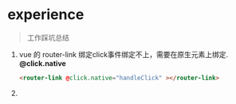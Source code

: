 # experience

> 工作踩坑总结

1. vue 的 router-link 绑定click事件绑定不上，需要在原生元素上绑定.    **@click.native**

   ```html
   <router-link @click.native="handleClick" ></router-link>
   ```

2. ​